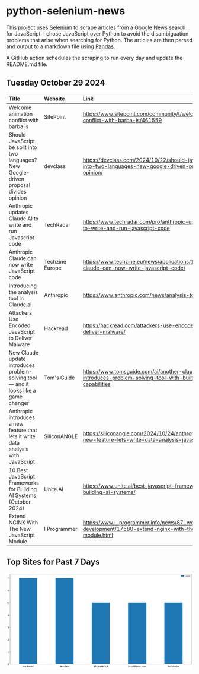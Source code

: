 # python-selenium-news

This project uses [Selenium](https://www.seleniumhq.org/) to scrape articles from a Google News search for JavaScript.
I chose JavaScript over Python to avoid the disambiguation problems that arise when searching for Python.
The articles are then parsed and output to a markdown file using [Pandas](https://pandas.pydata.org/).

A GitHub action schedules the scraping to run every day and update the README.md file.

## Tuesday October 29 2024


| Title                                                                                     | Website         | Link                                                                                                                      |
|:------------------------------------------------------------------------------------------|:----------------|:--------------------------------------------------------------------------------------------------------------------------|
| Welcome animation conflict with barba js                                                  | SitePoint       | https://www.sitepoint.com/community/t/welcome-animation-conflict-with-barba-js/461559                                     |
| Should JavaScript be split into two languages? New Google-driven proposal divides opinion | devclass        | https://devclass.com/2024/10/22/should-javascript-be-split-into-two-languages-new-google-driven-proposal-divides-opinion/ |
| Anthropic updates Claude AI to write and run Javascript code                              | TechRadar       | https://www.techradar.com/pro/anthropic-updates-claude-ai-to-write-and-run-javascript-code                                |
| Anthropic Claude can now write JavaScript code                                            | Techzine Europe | https://www.techzine.eu/news/applications/125620/anthropic-claude-can-now-write-javascript-code/                          |
| Introducing the analysis tool in Claude.ai                                                | Anthropic       | https://www.anthropic.com/news/analysis-tool                                                                              |
| Attackers Use Encoded JavaScript to Deliver Malware                                       | Hackread        | https://hackread.com/attackers-use-encoded-javascript-to-deliver-malware/                                                 |
| New Claude update introduces problem-solving tool — and it looks like a game changer      | Tom's Guide     | https://www.tomsguide.com/ai/another-claude-update-introduces-problem-solving-tool-with-built-in-javascript-capabilities  |
| Anthropic introduces a new feature that lets it write data analysis with JavaScript       | SiliconANGLE    | https://siliconangle.com/2024/10/24/anthropic-releases-new-feature-lets-write-data-analysis-javascript/                   |
| 10 Best JavaScript Frameworks for Building AI Systems (October 2024)                      | Unite.AI        | https://www.unite.ai/best-javascript-frameworks-for-building-ai-systems/                                                  |
| Extend NGINX With The New JavaScript Module                                               | I Programmer    | https://www.i-programmer.info/news/87-web-development/17580-extend-nginx-with-the-new-javascript-module.html              |
## Top Sites for Past 7 Days

![Graph of Top Sites](https://raw.githubusercontent.com/dan-mba/python-selenium-news/main/last-week.png)
